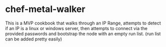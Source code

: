 # chef-metal-walker

This is a MVP cookbook that walks through an IP Range, attempts to detect if an IP is a linux or windows server, then attempts to connect via the provided passwords and bootstrap the node with an empty run list. (run list can be added pretty easily)
